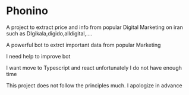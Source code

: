 # Phonino
A project to extract price and info from popular Digital Marketing on iran such as DIgikala,digido,alldigital,....

A powerful bot to extrct important data from popular Marketing

I need help to improve bot

I want move to Typescript and react unfortunately I do not have enough time

This project does not follow the principles much. I apologize in advance
